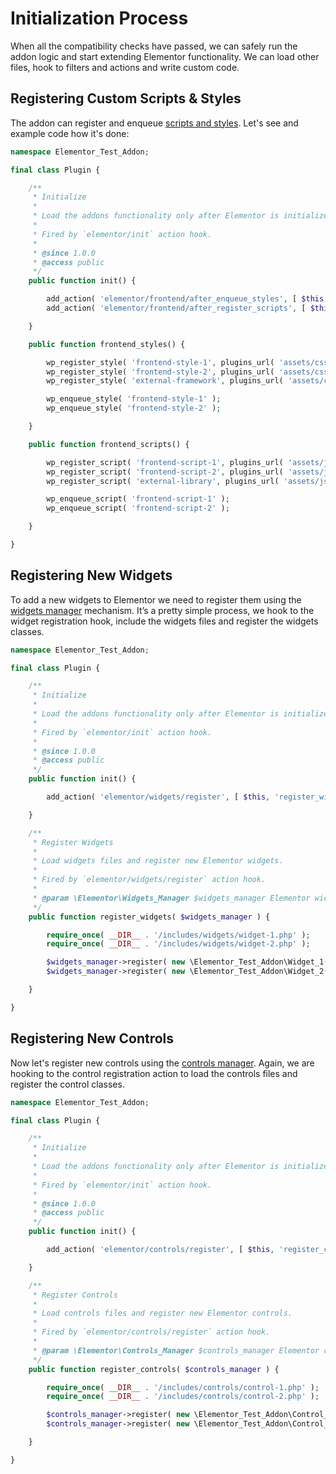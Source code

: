 # Initialization Process

<Badge type="tip" vertical="top" text="Elementor Core" /> <Badge type="warning" vertical="top" text="Basic" />

When all the compatibility checks have passed, we can safely run the addon logic and start extending Elementor functionality. We can load other files, hook to filters and actions and write custom code.

## Registering Custom Scripts & Styles

The addon can register and enqueue [scripts and styles](/scripts-styles/). Let's see and example code how it's done:

```php
namespace Elementor_Test_Addon;

final class Plugin {

	/**
	 * Initialize
	 *
	 * Load the addons functionality only after Elementor is initialized.
	 *
	 * Fired by `elementor/init` action hook.
	 *
	 * @since 1.0.0
	 * @access public
	 */
	public function init() {

		add_action( 'elementor/frontend/after_enqueue_styles', [ $this, 'frontend_styles' ] );
		add_action( 'elementor/frontend/after_register_scripts', [ $this, 'frontend_scripts' ] );

	}

	public function frontend_styles() {

		wp_register_style( 'frontend-style-1', plugins_url( 'assets/css/frontend-style-1.css', __FILE__ ) );
		wp_register_style( 'frontend-style-2', plugins_url( 'assets/css/frontend-style-2.css', __FILE__ ), [ 'external-framework' ] );
		wp_register_style( 'external-framework', plugins_url( 'assets/css/libs/external-framework.css', __FILE__ ) );

		wp_enqueue_style( 'frontend-style-1' );
		wp_enqueue_style( 'frontend-style-2' );

	}

	public function frontend_scripts() {

		wp_register_script( 'frontend-script-1', plugins_url( 'assets/js/frontend-script-1.js', __FILE__ ) );
		wp_register_script( 'frontend-script-2', plugins_url( 'assets/js/frontend-script-2.js', __FILE__ ), [ 'external-library' ] );
		wp_register_script( 'external-library', plugins_url( 'assets/js/libs/external-library.js', __FILE__ ) );

		wp_enqueue_script( 'frontend-script-1' );
		wp_enqueue_script( 'frontend-script-2' );

	}

}
```

## Registering New Widgets

To add a new widgets to Elementor we need to register them using the [widgets manager](/managers/registering-widgets) mechanism. It’s a pretty simple process, we hook to the widget registration hook, include the widgets files and register the widgets classes.

```php
namespace Elementor_Test_Addon;

final class Plugin {

	/**
	 * Initialize
	 *
	 * Load the addons functionality only after Elementor is initialized.
	 *
	 * Fired by `elementor/init` action hook.
	 *
	 * @since 1.0.0
	 * @access public
	 */
	public function init() {

		add_action( 'elementor/widgets/register', [ $this, 'register_widgets' ] );

	}

	/**
	 * Register Widgets
	 *
	 * Load widgets files and register new Elementor widgets.
	 *
	 * Fired by `elementor/widgets/register` action hook.
	 *
	 * @param \Elementor\Widgets_Manager $widgets_manager Elementor widgets manager.
	 */
	public function register_widgets( $widgets_manager ) {

		require_once( __DIR__ . '/includes/widgets/widget-1.php' );
		require_once( __DIR__ . '/includes/widgets/widget-2.php' );

		$widgets_manager->register( new \Elementor_Test_Addon\Widget_1() );
		$widgets_manager->register( new \Elementor_Test_Addon\Widget_2() );

	}

}
```

## Registering New Controls

Now let's register new controls using the [controls manager](/managers/registering-controls). Again, we are hooking to the control registration action to load the controls files and register the control classes.

```php
namespace Elementor_Test_Addon;

final class Plugin {

	/**
	 * Initialize
	 *
	 * Load the addons functionality only after Elementor is initialized.
	 *
	 * Fired by `elementor/init` action hook.
	 *
	 * @since 1.0.0
	 * @access public
	 */
	public function init() {

		add_action( 'elementor/controls/register', [ $this, 'register_controls' ] );

	}

	/**
	 * Register Controls
	 *
	 * Load controls files and register new Elementor controls.
	 *
	 * Fired by `elementor/controls/register` action hook.
	 *
	 * @param \Elementor\Controls_Manager $controls_manager Elementor controls manager.
	 */
	public function register_controls( $controls_manager ) {

		require_once( __DIR__ . '/includes/controls/control-1.php' );
		require_once( __DIR__ . '/includes/controls/control-2.php' );

		$controls_manager->register( new \Elementor_Test_Addon\Control_1() );
		$controls_manager->register( new \Elementor_Test_Addon\Control_2() );

	}

}
```
